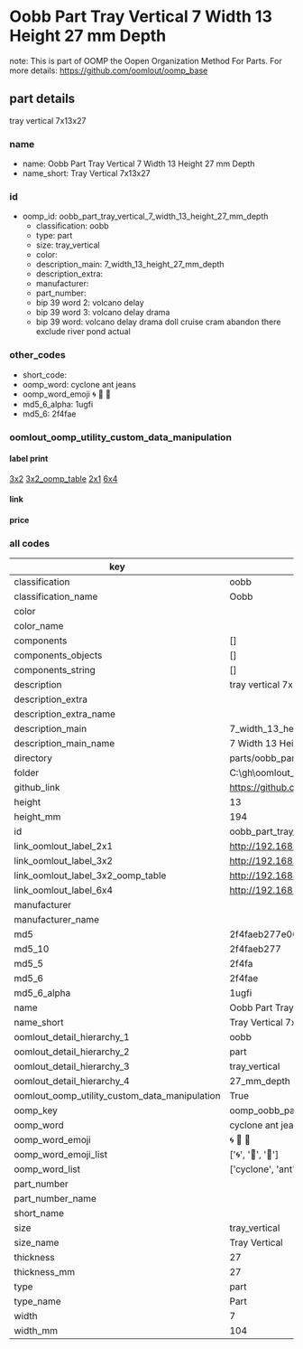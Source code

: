 # Oobb Part Tray Vertical 7 Width 13 Height 27 mm Depth  

note: This is part of OOMP the Oopen Organization Method For Parts. For more details: https://github.com/oomlout/oomp_base

##  part details
  



tray vertical 7x13x27



### name
* name: Oobb Part Tray Vertical 7 Width 13 Height 27 mm Depth
* name_short: Tray Vertical 7x13x27 
### id
* oomp_id: oobb_part_tray_vertical_7_width_13_height_27_mm_depth
  * classification: oobb
  * type: part
  * size: tray_vertical
  * color: 
  * description_main: 7_width_13_height_27_mm_depth
  * description_extra: 
  * manufacturer: 
  * part_number: 
  * bip 39 word 2: volcano delay
  * bip 39 word 3: volcano delay drama
  * bip 39 word: volcano delay drama doll cruise cram abandon there exclude river pond actual

### other_codes
* short_code: 
* oomp_word: cyclone ant jeans
* oomp_word_emoji :cyclone: :ant: :jeans:
* md5_6_alpha: 1ugfi
* md5_6: 2f4fae






### oomlout_oomp_utility_custom_data_manipulation
#### label print
[3x2](http://192.168.1.245:1112/?label=oomp%201ugfi)
[3x2_oomp_table](http://192.168.1.108:1112/?label=oomp%201ugfi)
[2x1](http://192.168.1.242:1112/?label=oomp%201ugfi)
[6x4](http://192.168.1.55:1112/?label=oomp%201ugfi)    

#### link

                              

#### price







### all codes 
| key | value |  
| --- | --- |  
| classification | oobb |  
| classification_name | Oobb |  
| color |  |  
| color_name |  |  
| components | [] |  
| components_objects | [] |  
| components_string | [] |  
| description | tray vertical 7x13x27 |  
| description_extra |  |  
| description_extra_name |  |  
| description_main | 7_width_13_height_27_mm_depth |  
| description_main_name | 7 Width 13 Height 27 mm Depth |  
| directory | parts/oobb_part_tray_vertical_7_width_13_height_27_mm_depth |  
| folder | C:\gh\oomlout_oobb_version_4_generated_parts\parts\oobb_part_tray_vertical_7_width_13_height_27_mm_depth |  
| github_link | https://github.com/oomlout/oomlout_oomp_part_src/tree/main/parts/oobb_part_tray_vertical_7_width_13_height_27_mm_depth |  
| height | 13 |  
| height_mm | 194 |  
| id | oobb_part_tray_vertical_7_width_13_height_27_mm_depth |  
| link_oomlout_label_2x1 | http://192.168.1.242:1112/?label=oomp%201ugfi |  
| link_oomlout_label_3x2 | http://192.168.1.245:1112/?label=oomp%201ugfi |  
| link_oomlout_label_3x2_oomp_table | http://192.168.1.108:1112/?label=oomp%201ugfi |  
| link_oomlout_label_6x4 | http://192.168.1.55:1112/?label=oomp%201ugfi |  
| manufacturer |  |  
| manufacturer_name |  |  
| md5 | 2f4faeb277e06000c89a540a844e7fad |  
| md5_10 | 2f4faeb277 |  
| md5_5 | 2f4fa |  
| md5_6 | 2f4fae |  
| md5_6_alpha | 1ugfi |  
| name | Oobb Part Tray Vertical 7 Width 13 Height 27 mm Depth |  
| name_short | Tray Vertical 7x13x27  |  
| oomlout_detail_hierarchy_1 | oobb |  
| oomlout_detail_hierarchy_2 | part |  
| oomlout_detail_hierarchy_3 | tray_vertical |  
| oomlout_detail_hierarchy_4 | 27_mm_depth |  
| oomlout_oomp_utility_custom_data_manipulation | True |  
| oomp_key | oomp_oobb_part_tray_vertical_7_width_13_height_27_mm_depth |  
| oomp_word | cyclone ant jeans |  
| oomp_word_emoji | :cyclone: :ant: :jeans: |  
| oomp_word_emoji_list | [':cyclone:', ':ant:', ':jeans:'] |  
| oomp_word_list | ['cyclone', 'ant', 'jeans'] |  
| part_number |  |  
| part_number_name |  |  
| short_name |  |  
| size | tray_vertical |  
| size_name | Tray Vertical |  
| thickness | 27 |  
| thickness_mm | 27 |  
| type | part |  
| type_name | Part |  
| width | 7 |  
| width_mm | 104 |  
